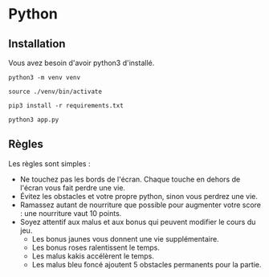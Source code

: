 # Python

## Installation

Vous avez besoin d'avoir python3 d'installé.

`python3 -m venv venv`

`source ./venv/bin/activate`

`pip3 install -r requirements.txt`

`python3 app.py`

## Règles

Les règles sont simples :
- Ne touchez pas les bords de l'écran. Chaque touche en dehors de l'écran vous fait perdre une vie.
- Évitez les obstacles et votre propre python, sinon vous perdrez une vie.
- Ramassez autant de nourriture que possible pour augmenter votre score : une nourriture vaut 10 points.
- Soyez attentif aux malus et aux bonus qui peuvent modifier le cours du jeu.
    - Les bonus jaunes vous donnent une vie supplémentaire.
    - Les bonus roses ralentissent le temps.
    - Les malus kakis accélèrent le temps.
    - Les malus bleu foncé ajoutent 5 obstacles permanents pour la partie.
